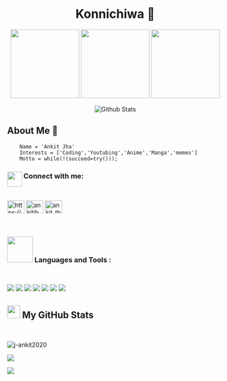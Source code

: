 <h1 align="center">Konnichiwa 👋</h1>

 <p align="center"> <img src="https://octodex.github.com/images/daftpunktocat-thomas.gif" height="160px" width="160px"> <img src="https://octodex.github.com/images/daftpunktocat-guy.gif" height="160px" width="160px">
<img src="https://octodex.github.com/images/daftpunktocat-thomas.gif" height="160px" width="160px"> 
</p>

<p align="center">
        <img src="https://raw.githubusercontent.com/mayhemantt/mayhemantt/Update/svg/Bottom.svg" alt="Github Stats" />
</p>

 
## About Me :wave:
```
    Name = 'Ankit Jha'
    Interests = ['Coding','Youtubing','Anime','Manga','memes']
    Motto = while(!(succeed=try()));
```
    
<h3 align="left"><img src="https://media.giphy.com/media/5WJ6SOKeNKrSzblU4R/giphy.gif" width="35" align="left"/> Connect with me:</h3>
<br/>
<p align="left">
<a href="https://linkedin.com/in/https://www.linkedin.com/in/ankit-jha-b6246520b/" target="blank"><img align="center" src="https://raw.githubusercontent.com/rahuldkjain/github-profile-readme-generator/master/src/images/icons/Social/linked-in-alt.svg" alt="https://www.linkedin.com/in/ankit-jha-b6246520b/" height="30" width="40" /></a>
<a href="https://twitter.com/ankitjh03560702" target="blank"><img align="center" src="https://raw.githubusercontent.com/rahuldkjain/github-profile-readme-generator/master/src/images/icons/Social/twitter.svg" alt="ankitjh03560702" height="30" width="40" /></a>
<a href="https://instagram.com/ankit_the_beast" target="blank"><img align="center" src="https://raw.githubusercontent.com/rahuldkjain/github-profile-readme-generator/master/src/images/icons/Social/instagram.svg" alt="ankit_the_beast" height="30" width="40" /></a>
</p>
<br/>
<h3 align="left"><img src="https://media.giphy.com/media/jSKBmKkvo2dPQQtsR1/giphy.gif" width="60"/>
Languages and Tools :</h3>
<br>
<p align="left">  
 <img  src="https://readme-components.vercel.app/api?component=logo&fill=black&logo=javascript&svgfill=2d79c7">
 <img  src="https://readme-components.vercel.app/api?component=logo&fill=black&logo=react&animation=spin&svgfill=15d8fe"> 
<img  src="https://readme-components.vercel.app/api?component=logo&fill=black&logo=java&svgfill=8ed5fa">
   
 <img  src="https://readme-components.vercel.app/api?component=logo&fill=black&logo=node.js&svgfill=659b60">
   
<img  src="https://readme-components.vercel.app/api?component=logo&fill=black&logo=next.js&svgfill=df5c43">  
 
<img  src="https://readme-components.vercel.app/api?component=logo&fill=black&logo=mysql&svgfill=cd6799">
 <img  src="https://readme-components.vercel.app/api?component=logo&fill=black&logo=mongodb&svgfill=cd6799">
</p>


## <img src="https://media.giphy.com/media/gJnjM552Kz2uUQvJEf/giphy.gif" width="30"> My GitHub Stats

<br/>

<p><img align="center" src="https://github-readme-stats-eight-theta.vercel.app/api?username=J-Ankit2020&show_icons=true&theme=algolia&include_all_commits=true&count_private=true" alt="j-ankit2020" /></p>

<p><img align="center" src="https://github-readme-stats-eight-theta.vercel.app/api/top-langs/?username=J-Ankit2020&layout=compact&langs_count=8&theme=algolia" /></p>
 
<!-- <p><img align="center" src="https://activity-graph.herokuapp.com/graph?username=j-ankit2020&theme=rogue"/></p> -->
<img src="https://komarev.com/ghpvc/?username=J-Ankit2020&style=flat-square"/>


